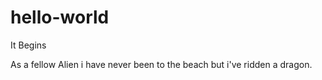 # hello-world

It Begins

As a fellow Alien i have never been to the beach 
but i've ridden a dragon.
